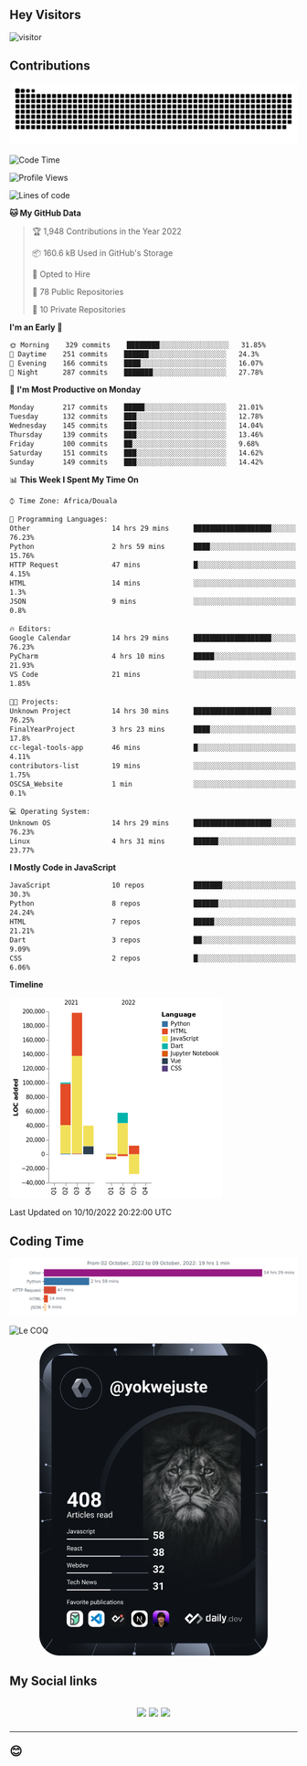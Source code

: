 ## Hey Visitors
![visitor](https://profile-counter.glitch.me/yokwejuste/count.svg)

## Contributions
<p align="center">
  <img src="https://raw.githubusercontent.com/yokwejuste/yokwejuste/output/github-contribution-grid-snake.svg" />
</p>

<!--START_SECTION:waka-->
![Code Time](http://img.shields.io/badge/Code%20Time-1%2C139%20hrs%2028%20mins-blue)

![Profile Views](http://img.shields.io/badge/Profile%20Views-10-blue)

![Lines of code](https://img.shields.io/badge/From%20Hello%20World%20I%27ve%20Written-372%20Thousand%20lines%20of%20code-blue)

**🐱 My GitHub Data** 

> 🏆 1,948 Contributions in the Year 2022
 > 
> 📦 160.6 kB Used in GitHub's Storage 
 > 
> 💼 Opted to Hire
 > 
> 📜 78 Public Repositories 
 > 
> 🔑 10 Private Repositories  
 > 
**I'm an Early 🐤** 

```text
🌞 Morning    329 commits    ████████░░░░░░░░░░░░░░░░░   31.85% 
🌆 Daytime    251 commits    ██████░░░░░░░░░░░░░░░░░░░   24.3% 
🌃 Evening    166 commits    ████░░░░░░░░░░░░░░░░░░░░░   16.07% 
🌙 Night      287 commits    ███████░░░░░░░░░░░░░░░░░░   27.78%

```
📅 **I'm Most Productive on Monday** 

```text
Monday       217 commits    █████░░░░░░░░░░░░░░░░░░░░   21.01% 
Tuesday      132 commits    ███░░░░░░░░░░░░░░░░░░░░░░   12.78% 
Wednesday    145 commits    ███░░░░░░░░░░░░░░░░░░░░░░   14.04% 
Thursday     139 commits    ███░░░░░░░░░░░░░░░░░░░░░░   13.46% 
Friday       100 commits    ██░░░░░░░░░░░░░░░░░░░░░░░   9.68% 
Saturday     151 commits    ███░░░░░░░░░░░░░░░░░░░░░░   14.62% 
Sunday       149 commits    ███░░░░░░░░░░░░░░░░░░░░░░   14.42%

```


📊 **This Week I Spent My Time On** 

```text
⌚︎ Time Zone: Africa/Douala

💬 Programming Languages: 
Other                    14 hrs 29 mins      ███████████████████░░░░░░   76.23% 
Python                   2 hrs 59 mins       ████░░░░░░░░░░░░░░░░░░░░░   15.76% 
HTTP Request             47 mins             █░░░░░░░░░░░░░░░░░░░░░░░░   4.15% 
HTML                     14 mins             ░░░░░░░░░░░░░░░░░░░░░░░░░   1.3% 
JSON                     9 mins              ░░░░░░░░░░░░░░░░░░░░░░░░░   0.8%

🔥 Editors: 
Google Calendar          14 hrs 29 mins      ███████████████████░░░░░░   76.23% 
PyCharm                  4 hrs 10 mins       █████░░░░░░░░░░░░░░░░░░░░   21.93% 
VS Code                  21 mins             ░░░░░░░░░░░░░░░░░░░░░░░░░   1.85%

🐱‍💻 Projects: 
Unknown Project          14 hrs 30 mins      ███████████████████░░░░░░   76.25% 
FinalYearProject         3 hrs 23 mins       ████░░░░░░░░░░░░░░░░░░░░░   17.8% 
cc-legal-tools-app       46 mins             █░░░░░░░░░░░░░░░░░░░░░░░░   4.11% 
contributors-list        19 mins             ░░░░░░░░░░░░░░░░░░░░░░░░░   1.75% 
OSCSA_Website            1 min               ░░░░░░░░░░░░░░░░░░░░░░░░░   0.1%

💻 Operating System: 
Unknown OS               14 hrs 29 mins      ███████████████████░░░░░░   76.23% 
Linux                    4 hrs 31 mins       ██████░░░░░░░░░░░░░░░░░░░   23.77%

```

**I Mostly Code in JavaScript** 

```text
JavaScript               10 repos            ███████░░░░░░░░░░░░░░░░░░   30.3% 
Python                   8 repos             ██████░░░░░░░░░░░░░░░░░░░   24.24% 
HTML                     7 repos             █████░░░░░░░░░░░░░░░░░░░░   21.21% 
Dart                     3 repos             ██░░░░░░░░░░░░░░░░░░░░░░░   9.09% 
CSS                      2 repos             █░░░░░░░░░░░░░░░░░░░░░░░░   6.06%

```


**Timeline**

![Chart not found](https://raw.githubusercontent.com/yokwejuste/yokwejuste/master/charts/bar_graph.png) 


 Last Updated on 10/10/2022 20:22:00 UTC
<!--END_SECTION:waka-->

## Coding Time

[![wakatime-stats](https://github.com/yokwejuste/yokwejuste/blob/master/images/stat.svg)](https://wakatime.com/@yokwejuste)

![Le COQ](https://metrics.lecoq.io/yokwejuste/)
<p align="center">
  <a href="#"><img src="https://github.com/yokwejuste/yokwejuste/blob/master/devcard.svg" width="400" alt="Yonkeu K. Steve's Dev Card"/></a>
</p>
<h2>My Social links<h2>
<p align="center">
  <a href="https://twitter.com/yokwejuste"><img src="https://img.shields.io/badge/twitter-%231DA1F2.svg?style=for-the-badge&logo=Twitter&logoColor=white"></a>
  <a href="https://linkedin.com/in/yokwejuste"><img src="https://img.shields.io/badge/linkedin-%230077B5.svg?style=for-the-badge&logo=linkedin&logoColor=white"></a>
  <a href="https://instagram.com/yokwejuste0"><img src="https://img.shields.io/badge/instagram-%23E4405F.svg?style=for-the-badge&logo=Instagram&logoColor=white"></a>
</p>
<hr>
😊
